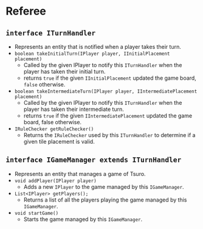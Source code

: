 # Referee

## `interface ITurnHandler`
- Represents an entity that is notified when a player takes their turn.
- `boolean takeInitialTurn(IPlayer player, IInitialPlacement placement)`
	- Called by the given IPlayer to notify this `ITurnHandler` when the player has taken their initial turn.
	- returns `true` if the given `IInitialPlacement` updated the game board, `false` otherwise.
- `boolean takeIntermediateTurn(IPlayer player, IIntermediatePlacement placement)`
	- Called by the given IPlayer to notify this `ITurnHandler` when the player has taken their intermediate turn.
	- returns `true` if the given `IIntermediatePlacement` updated the game board, false otherwise.
- `IRuleChecker getRuleChecker()`
	- Returns the `IRuleChecker` used by this `ITurnHandler` to determine if a given tile placement is valid.

## `interface IGameManager extends ITurnHandler`
- Represents an entity that manages a game of Tsuro.
- `void addPlayer(IPlayer player)`
	- Adds a new `IPlayer` to the game managed by this `IGameManager`.
- `List<IPlayer> getPlayers();`
	- Returns a list of all the players playing the game managed by this `IGameManager`.
- `void startGame()`
	- Starts the game managed by this `IGameManager`.
